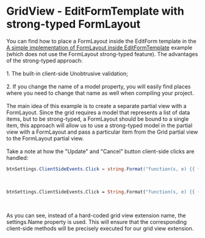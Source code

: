 # GridView - EditFormTemplate with strong-typed FormLayout


<p>You can find how to place a FormLayout inside the EditForm template in the <a href="https://www.devexpress.com/Support/Center/p/T102593">A simple implementation of FormLayout inside EditFormTemplate</a> example (which does not use the FormLayout strong-typed feature). The advantages of the strong-typed approach:<br /><br />1. The built-in client-side Unobtrusive validation;<br /><br />2. If you change the name of a model property, you will easily find places where you need to change that name as well when compiling your project.<br /><br />The main idea of this example is to create a separate partial view with a FormLayout. Since the grid requires a model that represents a list of data items, but to be strong-typed, a FormLayout should be bound to a single item, this approach will allow us to use a strong-typed model in the partial view with a FormLayout and pass a particular item from the Grid partial view to the FormLayout partial view.<br /><br />Take a note at how the "Update" and "Cancel" button client-side clicks are handled:</p>


```cs
btnSettings.ClientSideEvents.Click = string.Format("function(s, e) {{ {0}.UpdateEdit(); }}", settings.Name);

```


<p> </p>


```vb
btnSettings.ClientSideEvents.Click = String.Format("function(s, e) {{ {0}.UpdateEdit(); }}", settings.Name)
```


<p> </p>
<p>As you can see, instead of a hard-coded grid view extension name, the settings.Name property is used. This will ensure that the corresponding client-side methods will be precisely executed for our grid view extension.</p>

<br/>


